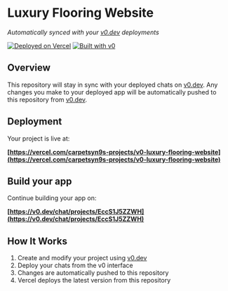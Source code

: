 # Luxury Flooring Website

*Automatically synced with your [v0.dev](https://v0.dev) deployments*

[![Deployed on Vercel](https://img.shields.io/badge/Deployed%20on-Vercel-black?style=for-the-badge&logo=vercel)](https://vercel.com/carpetsyn9s-projects/v0-luxury-flooring-website)
[![Built with v0](https://img.shields.io/badge/Built%20with-v0.dev-black?style=for-the-badge)](https://v0.dev/chat/projects/EccS1J5ZZWH)

## Overview

This repository will stay in sync with your deployed chats on [v0.dev](https://v0.dev).
Any changes you make to your deployed app will be automatically pushed to this repository from [v0.dev](https://v0.dev).

## Deployment

Your project is live at:

**[https://vercel.com/carpetsyn9s-projects/v0-luxury-flooring-website](https://vercel.com/carpetsyn9s-projects/v0-luxury-flooring-website)**

## Build your app

Continue building your app on:

**[https://v0.dev/chat/projects/EccS1J5ZZWH](https://v0.dev/chat/projects/EccS1J5ZZWH)**

## How It Works

1. Create and modify your project using [v0.dev](https://v0.dev)
2. Deploy your chats from the v0 interface
3. Changes are automatically pushed to this repository
4. Vercel deploys the latest version from this repository